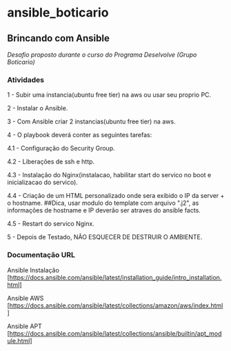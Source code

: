 # ansible_boticario

## Brincando com Ansible

*Desafio proposto durante o curso do Programa Deselvolve (Grupo Boticario)*

### Atividades

1 - Subir uma instancia(ubuntu free tier) na aws ou usar seu proprio PC.

2 - Instalar o Ansible.

3 - Com Ansible criar 2 instancias(ubuntu free tier) na aws.

4 - O playbook deverá conter as seguintes tarefas:

4.1 - Configuração do Security Group.

4.2 - Liberações de ssh e http.

4.3 - Instalação do Nginx(instalacao, habilitar start do servico no boot e inicializacao do servico).

4.4 - Criação de um HTML personalizado onde sera exibido o IP da server + o hostname. ##Dica, usar modulo do template com arquivo ".j2", as informações de       hostname e IP deverão ser atraves do ansible facts.

4.5 - Restart do servico Nginx.

5 - Depois de Testado, NÃO ESQUECER DE DESTRUIR O AMBIENTE.


### Documentação	URL

Ansible Instalação	[https://docs.ansible.com/ansible/latest/installation_guide/intro_installation.html]

Ansible AWS	[https://docs.ansible.com/ansible/latest/collections/amazon/aws/index.html]

Ansible APT	[https://docs.ansible.com/ansible/latest/collections/ansible/builtin/apt_module.html]
